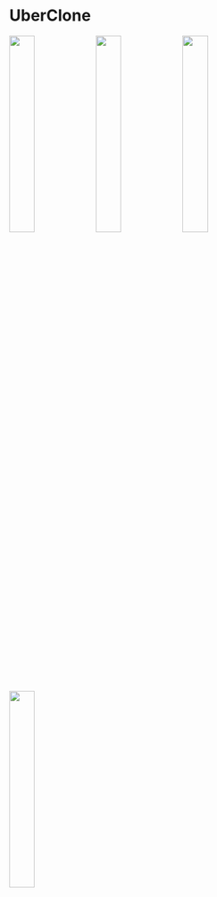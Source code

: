 # UberClone


<p float="left">
 <img src="https://user-images.githubusercontent.com/92182846/205712745-befcde6d-bc87-48ca-86f0-cff915866cae.png" width=30% height=30%>  
  
 <img src="https://user-images.githubusercontent.com/92182846/205712776-3f66d805-16e0-41d4-a625-f4fd007077a6.png" width=30% height=30%>

 <img src="https://user-images.githubusercontent.com/92182846/205712838-1e11bc23-477e-4f48-a2d8-5c6272cd1c23.png" width=30% height=30%>
  
  <img src="https://user-images.githubusercontent.com/92182846/205712872-40da3d2d-cde8-4801-89fc-77f7a59df453.png" width=30% height=30%>
</p>

